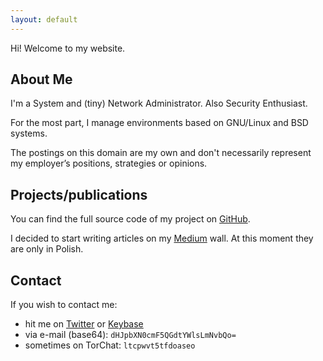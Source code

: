 ```yaml
---
layout: default
---
```




Hi! Welcome to my website.

## About Me

I'm a System and (tiny) Network Administrator. Also Security Enthusiast.

For the most part, I manage environments based on GNU/Linux and BSD systems.

The postings on this domain are my own and don't necessarily represent my employer’s positions, strategies or opinions.

## Projects/publications

You can find the full source code of my project on [GitHub](https://github.com/trimstray).

I decided to start writing articles on my [Medium](https://medium.com/@trimstray) wall. At this moment they are only in Polish.

## Contact

If you wish to contact me:

- hit me on [Twitter](https://twitter.com/trimstray) or [Keybase](https://keybase.io/trimstray)
- via e-mail (base64): `dHJpbXN0cmF5QGdtYWlsLmNvbQo=`
- sometimes on TorChat: `ltcpwvt5tfdoaseo`

